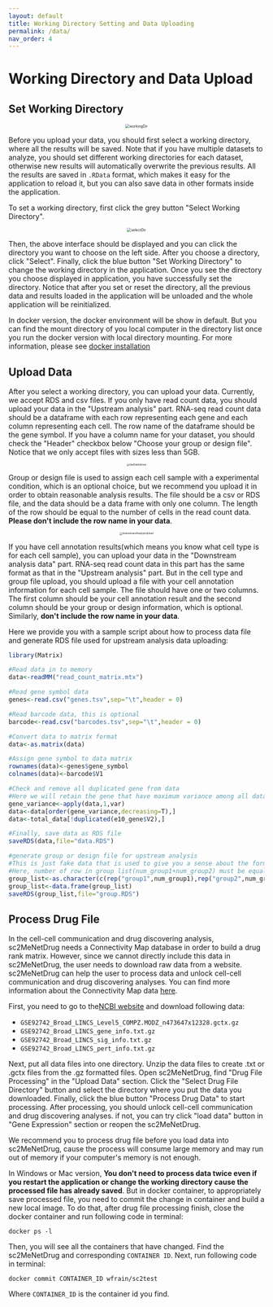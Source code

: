 ```yaml
---
layout: default
title: Working Directory Setting and Data Uploading
permalink: /data/
nav_order: 4
---
```


# Working Directory and Data Upload

## Set Working Directory

<p align="center"><img src="../pic/workingDir.png" alt="workingDir" style="zoom:50%;" /></p>

Before you upload your data, you should first select a working directory, where all the results will be saved. Note that if you have multiple datasets  to analyze, you should set different working directories for each dataset, otherwise new results will automatically overwrite the previous results. All the results are saved in `.RData` format, which makes it easy for the application to reload it, but you can also save data in other formats inside the application.

To set a working directory, first click the grey button "Select Working Directory".

<p align="center"><img src="../pic/selectDir.png" alt="selectDir" style="zoom:50%;" /></p>

Then, the above interface should be displayed and you can click the directory you want to choose on the left side. After you choose a directory, click "Select". Finally, click the blue button "Set Working Directory" to change the working directory in the application. Once you see the directory you choose displayed in application, you have successfully set the directory. Notice that after you set or reset the directory, all the previous data and results loaded in the application will be unloaded and the whole application will be reinitialized. 

In docker version, the docker environment will be show in default. But you can find the mount directory of you local computer in the directory list once you run the docker version with local directory mounting. For more information, please see [docker installation](./installation.md)

## Upload Data

 After you select a working directory, you can upload your data. Currently, we accept RDS and csv files. If you only have read count data, you should upload your data in the "Upstream analysis" part. RNA-seq read count data should be a dataframe with each row representing each gene and each column representing each cell. The row name of the dataframe should be the gene symbol. If you have a column name for your dataset, you should check the "Header" checkbox below "Choose your group or design file". Notice that we only accept files with sizes less than 5GB.

<p align="center"><img src="../pic/rawDataUpload.png" alt="rawDataUpload" style="zoom:33%;" /></p>

Group or design file is used to assign each cell sample with a experimental condition, which is an optional choice, but we recommend you upload it in order to obtain reasonable analysis results. The file should be a csv or RDS file, and the data should be a data frame with only one column. The length of the row should be equal to the number of cells in the read count data. **Please don't include the row name in your data**. 

<p align="center"><img src="../pic/downstreamAnalysisUpload.png" alt="downstreamAnalysisUpload" style="zoom:33%;" /></p>

If you have cell annotation results(which means you know what cell type is for each cell sample), you can upload your data in the "Downstream analysis data" part. RNA-seq read count data in this part has the same format as that in the "Upstream analysis" part. But in the cell type and group file upload, you should upload a file with your cell annotation information for each cell sample. The file should have one or two columns. The first column should be your cell annotation result and the second column should be your group or design information, which is optional. Similarly, **don't include the row name in your data**. 

Here we provide you with a sample script about how to process data file and generate RDS file used for upstream analysis data uploading:

```R
library(Matrix)

#Read data in to memory
data<-readMM("read_count_matrix.mtx")

#Read gene symbol data
genes<-read.csv("genes.tsv",sep="\t",header = 0)

#Read barcode data, this is optional
barcode<-read.csv("barcodes.tsv",sep="\t",header = 0)

#Convert data to matrix format
data<-as.matrix(data)

#Assign gene symbol to data matrix
rownames(data)<-genes$gene_symbol
colnames(data)<-barcode$V1

#Check and remove all duplicated gene from data
#Here we will retain the gene that have maximum variance among all data that have same gene symbol
gene_variance<-apply(data,1,var)
data<-data[order(gene_variance,decreasing=T),]
data<-total_data[!duplicated(e10_gene$V2),]

#Finally, save data as RDS file
saveRDS(data,file="data.RDS")

#generate group or design file for upstream analysis
#This is just fake data that is used to give you a sense about the format of group file.
#Here, number of row in group list(num_group1+num_group2) must be equal to the cell in read count data
group_list<-as.character(c(rep("group1",num_group1),rep("group2",num_group2)))
group_list<-data.frame(group_list)
saveRDS(group_list,file="group.RDS")
```

## Process Drug File 

In the cell-cell communication and drug discovering analysis, sc2MeNetDrug needs a Connectivity Map database in order to build a drug rank matrix. However, since we cannot directly include this data in sc2MeNetDrug, the user needs to download raw data from a website. sc2MeNetDrug can help the user to process data and unlock cell-cell communication and drug discovering analyses. You can find more information about the Connectivity Map data [here](https://docs.google.com/document/d/1q2gciWRhVCAAnlvF2iRLuJ7whrGP6QjpsCMq1yWz7dU/edit). 

First, you need to go to the[NCBI website](https://www.ncbi.nlm.nih.gov/geo/query/acc.cgi?acc=GSE92742) and download following data:

* `GSE92742_Broad_LINCS_Level5_COMPZ.MODZ_n473647x12328.gctx.gz`
* `GSE92742_Broad_LINCS_gene_info.txt.gz`
* `GSE92742_Broad_LINCS_sig_info.txt.gz`
* `GSE92742_Broad_LINCS_pert_info.txt.gz`

Next, put all data files into one directory. Unzip the data files to create .txt or .gctx files from the .gz formatted files. Open sc2MeNetDrug, find "Drug File Processing" in the "Upload Data" section. Click the "Select Drug File Directory" button and select the directory where you put the data you downloaded. Finally, click the blue button "Process Drug Data" to start processing. After processing, you should unlock cell-cell communication and drug discovering analyses. if not, you can try click "load data" button in "Gene Expression" section or reopen the sc2MeNetDrug. 

We recommend you to process drug file before you load data into sc2MeNetDrug, cause the process will consume large memory and may run out of memory if your computer's memory is not enough.

In Windows or Mac version, **You don't need to process data twice even if you restart the application or change the working directory cause the processed file has already saved**. But in docker container, to appropriately save processed file, you need to commit the change in container and build a new local image. To do that, after drug file processing finish, close the docker container and run following code in terminal:

```
docker ps -l
```

Then, you will see all the containers that have changed. Find the sc2MeNetDrug and corresponding `CONTAINER ID`. Next, run following code in terminal:

```
docker commit CONTAINER_ID wfrain/sc2test
```

Where `CONTAINER_ID` is the container id you find. 